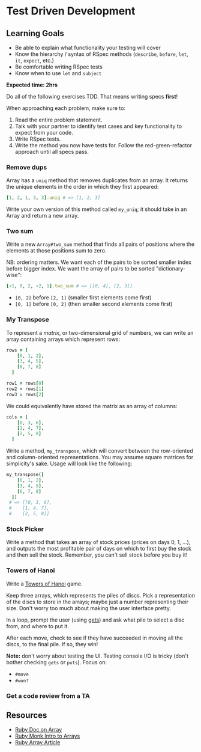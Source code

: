 # Test Driven Development

## Learning Goals

* Be able to explain what functionality your testing will cover
* Know the hierarchy / syntax of RSpec methods (`describe`, `before`, `let`,
`it`, `expect`, etc.)
* Be comfortable writing RSpec tests
* Know when to use `let` and `subject`

**Expected time: 2hrs**

Do all of the following exercises TDD.  That means writing specs **first**!  

When approaching each problem, make sure to:

  1. Read the entire problem statement.
  2. Talk with your partner to identify test cases and key functionality to expect from your code.
  3. Write RSpec tests.
  4. Write the method you now have tests for.  Follow the red-green-refactor approach until all specs pass.  

### Remove dups

Array has a `uniq` method that removes duplicates from an array. It
returns the unique elements in the order in which they first appeared:

```ruby
[1, 2, 1, 3, 3].uniq # => [1, 2, 3]
```

Write your own version of this method called `my_uniq`; it should take in an Array and return a new array.

### Two sum

Write a new `Array#two_sum` method that finds all pairs of
positions where the elements at those positions sum to zero.

NB: ordering matters. We want each of the pairs to be sorted
smaller index before bigger index. We want the array of pairs to be
sorted "dictionary-wise":

```ruby
[-1, 0, 2, -2, 1].two_sum # => [[0, 4], [2, 3]]
```

* `[0, 2]` before `[2, 1]` (smaller first elements come first)
* `[0, 1]` before `[0, 2]` (then smaller second elements come first)

### My Transpose

To represent a *matrix*, or two-dimensional grid of numbers, we can
write an array containing arrays which represent rows:

```ruby
rows = [
    [0, 1, 2],
    [3, 4, 5],
    [6, 7, 8]
  ]

row1 = rows[0]
row2 = rows[1]
row3 = rows[2]
```

We could equivalently have stored the matrix as an array of
columns:

```ruby
cols = [
    [0, 3, 6],
    [1, 4, 7],
    [2, 5, 8]
  ]
```

Write a method, `my_transpose`, which will convert between the
row-oriented and column-oriented representations. You may assume
square matrices for simplicity's sake. Usage will look like the following:

```ruby
my_transpose([
    [0, 1, 2],
    [3, 4, 5],
    [6, 7, 8]
  ])
 # => [[0, 3, 6],
 #    [1, 4, 7],
 #    [2, 5, 8]]
```

### Stock Picker

Write a method that takes an array of stock prices (prices on days 0,
1, ...), and outputs the most profitable pair of days on which to
first buy the stock and then sell the stock.  Remember, you can't sell stock before you buy it!

### Towers of Hanoi

Write a
[Towers of Hanoi](http://en.wikipedia.org/wiki/Towers_of_hanoi) game.

Keep three arrays, which represents the piles of discs. Pick a
representation of the discs to store in the arrays; maybe just a number
representing their size. Don't worry too much about making the user
interface pretty.

In a loop, prompt the user (using
[gets](http://andreacfm.com/ruby/2011/06/11/learning-ruby-gets-and-chomp.html))
and ask what pile to select a disc from, and where to put it.

After each move, check to see if they have succeeded in moving all the
discs, to the final pile. If so, they win!

**Note:** don't worry about testing the UI. Testing console I/O is tricky (don't bother checking `gets` or `puts`). Focus on:

  * `#move`
  * `#won?`

### Get a code review from a TA

## Resources

* [Ruby Doc on Array](http://www.ruby-doc.org/core-2.1.2/Array.html)
* [Ruby Monk Intro to Arrays](http://rubymonk.com/learning/books/1/chapters/1-arrays/lessons/2-arrays-introduction)
* [Ruby Array Article](http://zetcode.com/lang/rubytutorial/arrays/)
